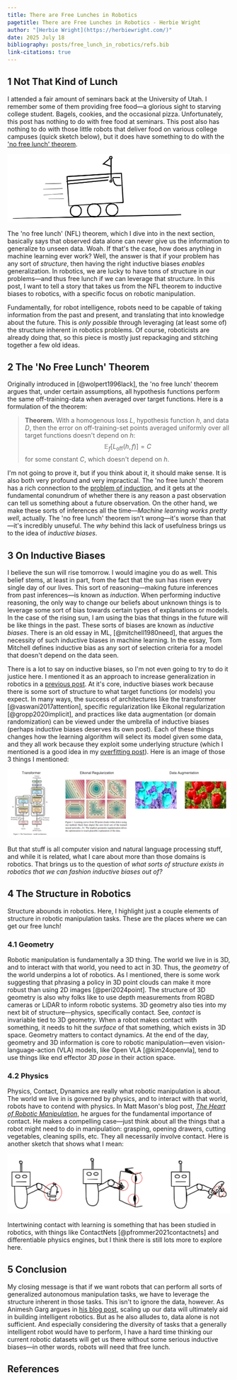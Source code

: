```yaml
---
title: There are Free Lunches in Robotics
pagetitle: There are Free Lunches in Robotics - Herbie Wright
author: "[Herbie Wright](https://herbiewright.com/)"
date: 2025 July 18
bibliography: posts/free_lunch_in_robotics/refs.bib
link-citations: true
---
```


## 1 Not That Kind of Lunch

I attended a fair amount of seminars back at the University of Utah. I remember some of them providing free food—a glorious sight to starving college student. Bagels, cookies, and the occasional pizza. Unfortunately, this post has nothing to do with free food at seminars. This post also has nothing to do with those little robots that deliver food on various college campuses (quick sketch below), but it does have something to do with the ['no free lunch' theorem](https://en.wikipedia.org/wiki/No_free_lunch_theorem).

![](delivery_robot.png)

The 'no free lunch' (NFL) theorem, which I dive into in the next section, basically says that observed data alone can never give us the information to generalize to unseen data. Woah. If that's the case, how does anything in machine learning ever work? Well, the answer is that if your problem has any sort of *structure*, then having the right inductive biases *enables* generalization. In robotics, we are lucky to have tons of structure in our problems—and thus free lunch if we can leverage that structure. In this post, I want to tell a story that takes us from the NFL theorem to inductive biases to robotics, with a specific focus on robotic manipulation.

Fundamentally, for robot intelligence, robots need to be capable of taking information from the past and present, and translating that into knowledge about the future. This is *only possible* through leveraging (at least some of) the structure inherent in robotics problems. Of course, roboticists are already doing that, so this piece is mostly just repackaging and stitching together a few old ideas.

## 2 The 'No Free Lunch' Theorem

Originally introduced in [@wolpert1996lack], the 'no free lunch' theorem argues that, under certain assumptions, all hypothesis functions perform the same off-training-data when averaged over target functions. Here is a formulation of the theorem:

> **Theorem.** With a homogenous loss $L$, hypothesis function $h$, and data $D$, then the error on off-training-set points averaged uniformly over all target functions doesn't depend on $h$: 
> $$ \mathbb E_f [L_\text{off} (h, f)] = C $$
> for some constant $C$, which doesn't depend on $h$.

I'm not going to prove it, but if you think about it, it should make sense. It is also both very profound and very impractical. The 'no free lunch' theorem has a rich connection to the [problem of induction](https://en.wikipedia.org/wiki/Problem_of_induction), and it gets at the fundamental conundrum of whether there is any reason a past observation can tell us something about a future observation. On the other hand, we make these sorts of inferences all the time—*Machine learning works pretty well*, actually. The 'no free lunch' theorem isn't wrong—it's worse than that—it's incredibly unuseful. The *why* behind this lack of usefulness brings us to the idea of *inductive biases*.

## 3 On Inductive Biases

I believe the sun will rise tomorrow. I would imagine you do as well. This belief stems, at least in part, from the fact that the sun has risen every single day of our lives. This sort of reasoning—making future inferences from past inferences—is known as *induction*. When performing inductive reasoning, the only way to change our beliefs about unknown things is to leverage some sort of bias towards certain types of explanations or models. In the case of the rising sun, I am using the bias that things in the future will be like things in the past. These sorts of biases are known as *inductive biases*. There is an old essay in ML, [@mitchell1980need], that argues the necessity of such inductive biases in machine learning. In the essay, Tom Mitchell defines inductive bias as any sort of selection criteria for a model that doesn't depend on the data seen.

There is a lot to say on inductive biases, so I'm not even going to try to do it justice here. I mentioned it as an approach to increase generalization in robotics in a [previous post](/posts/robustness_and_robotics/). At it's core, inductive biases work because there is some sort of structure to what target functions (or models) you expect. In many ways, the success of architectures like the transformer [@vaswani2017attention], specific regularization like Eikonal regularization [@gropp2020implicit], and practices like data augmentation (or domain randomization) can be viewed under the umbrella of inductive biases (perhaps inductive biases deserves its own post). Each of these things changes how the learning algorithm will select its model given some data, and they all work because they exploit some underlying structure (which I mentioned is a good idea in my [overfitting post](/posts/overfitting_is_fine)). Here is an image of those 3 things I mentioned:  

![](inductive_bias.png)

But that stuff is all computer vision and natural language processing stuff, and while it is related, what I care about more than those domains is robotics. That brings us to the question of *what sorts of structure exists in robotics that we can fashion inductive biases out of?* 

## 4 The Structure in Robotics

Structure abounds in robotics. Here, I highlight just a couple elements of structure in robotic manipulation tasks. These are the places where we can get our free lunch!

### 4.1 Geometry

Robotic manipulation is fundamentally a 3D thing. The world we live in is 3D, and to interact with that world, you need to act in 3D. Thus, the *geometry* of the world underpins a lot of robotics. As I mentioned, there is some work suggesting that phrasing a policy in 3D point clouds can make it more robust than using 2D images [@peri2024point]. The structure of 3D geometry is also why folks like to use depth measurements from RGBD cameras or LiDAR to inform robotic systems. 3D geometry also ties into my next bit of structure—physics, specifically contact. See, *contact* is invariable tied to 3D geometry. When a robot makes contact with something, it needs to hit the *surface* of that something, which exists in 3D space. Geometry matters to contact dynamics. At the end of the day, geometry and 3D information is core to robotic manipulation—even vision-language-action (VLA) models, like Open VLA [@kim24openvla], tend to use things like end effector *3D pose* in their action space. 

### 4.2 Physics

Physics, Contact, Dynamics are really what robotic manipulation is about. The world we live in is governed by physics, and to interact with that world, robots have to contend with physics. In Matt Mason's blog post, [*The Heart of Robotic Manipulation*](https://mtmason.com/the-heart-of-robotic-manipulation/), he argues for the fundamental importance of contact. He makes a compelling case—just think about all the things that a robot might need to do in manipulation: grasping, opening drawers, cutting vegetables, cleaning spills, etc. They all necessarily involve contact. Here is another sketch that shows what I mean:

![](physics.png)

Intertwining contact with learning is something that has been studied in robotics, with things like ContactNets [@pfrommer2021contactnets] and differentiable physics engines, but I think there is still lots more to explore here. 

## 5 Conclusion

My closing message is that if we want robots that can perform all sorts of generalized autonomous manipulation tasks, we have to leverage the structure inherent in those tasks. This isn't to ignore the data, however. As Animesh Garg argues in [his blog post](https://praxiscurrents.substack.com/p/the-age-of-empiricism-in-physical), scaling up our data will ultimately aid in building intelligent robotics. But as he also alludes to, data alone is not sufficient. And especially considering the diversity of tasks that a generally intelligent robot would have to perform, I have a hard time thinking our current robotic datasets will get us there without some serious inductive biases—in other words, robots will need that free lunch.

## References



